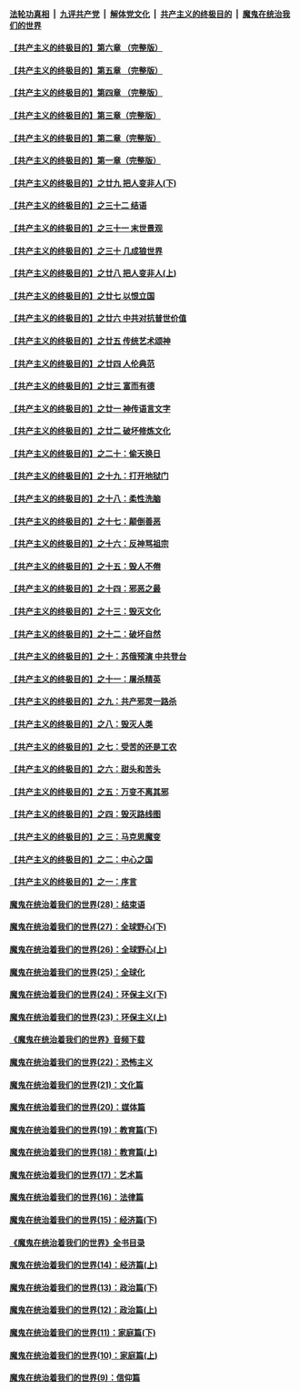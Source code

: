 ####  [法轮功真相](../../../../basic/blob/master/README.md?t=04082101) &nbsp;|&nbsp; [九评共产党](../../../../9ping.md/blob/master/README.md?t=04082101) &nbsp;|&nbsp; [解体党文化](../../../../jtdwh.md/blob/master/README.md?t=04082101)  &nbsp;|&nbsp; [共产主义的终极目的](../../../../gczydzjmd.md/blob/master/README.md?t=04082101) &nbsp;|&nbsp; [魔鬼在统治我们的世界](../../../../mgztzwmdsj.md/blob/master/README.md?t=04082101) 

#### [【共产主义的终极目的】第六章 （完整版）](../pages/nsc422/n11428913.md?t=04082101) 

#### [【共产主义的终极目的】第五章 （完整版）](../pages/nsc422/n11428912.md?t=04082101) 

#### [【共产主义的终极目的】第四章 （完整版）](../pages/nsc422/n11428907.md?t=04082101) 

#### [【共产主义的终极目的】第三章（完整版）](../pages/nsc422/n11428848.md?t=04082101) 

#### [【共产主义的终极目的】第二章（完整版）](../pages/nsc422/n11428831.md?t=04082101) 

#### [【共产主义的终极目的】第一章（完整版）](../pages/nsc422/n11417651.md?t=04082101) 

#### [【共产主义的终极目的】之廿九 把人变非人(下)](../pages/nsc422/n11344140.md?t=04082101) 

#### [【共产主义的终极目的】之三十二 结语](../pages/nsc422/n11360535.md?t=04082101) 

#### [【共产主义的终极目的】之三十一 末世景观](../pages/nsc422/n11351129.md?t=04082101) 

#### [【共产主义的终极目的】之三十 几成狼世界](../pages/nsc422/n11348280.md?t=04082101) 

#### [【共产主义的终极目的】之廿八 把人变非人(上)](../pages/nsc422/n11340492.md?t=04082101) 

#### [【共产主义的终极目的】之廿七 以恨立国](../pages/nsc422/n11336944.md?t=04082101) 

#### [【共产主义的终极目的】之廿六 中共对抗普世价值](../pages/nsc422/n11324785.md?t=04082101) 

#### [【共产主义的终极目的】之廿五 传统艺术颂神](../pages/nsc422/n11296396.md?t=04082101) 

#### [【共产主义的终极目的】之廿四 人伦典范](../pages/nsc422/n11296397.md?t=04082101) 

#### [【共产主义的终极目的】之廿三 富而有德](../pages/nsc422/n11283598.md?t=04082101) 

#### [【共产主义的终极目的】之廿一 神传语言文字](../pages/nsc422/n11263265.md?t=04082101) 

#### [【共产主义的终极目的】之廿二 破坏修炼文化](../pages/nsc422/n11245728.md?t=04082101) 

#### [【共产主义的终极目的】之二十：偷天换日](../pages/nsc422/n11238846.md?t=04082101) 

#### [【共产主义的终极目的】之十九：打开地狱门](../pages/nsc422/n11206376.md?t=04082101) 

#### [【共产主义的终极目的】之十八：柔性洗脑](../pages/nsc422/n11199994.md?t=04082101) 

#### [【共产主义的终极目的】之十七：颠倒善恶](../pages/nsc422/n11179782.md?t=04082101) 

#### [【共产主义的终极目的】之十六：反神骂祖宗](../pages/nsc422/n11166798.md?t=04082101) 

#### [【共产主义的终极目的】之十五：毁人不倦](../pages/nsc422/n11166792.md?t=04082101) 

#### [【共产主义的终极目的】之十四：邪恶之最](../pages/nsc422/n11150249.md?t=04082101) 

#### [【共产主义的终极目的】之十三：毁灭文化](../pages/nsc422/n11135227.md?t=04082101) 

#### [【共产主义的终极目的】之十二：破坏自然](../pages/nsc422/n11135214.md?t=04082101) 

#### [【共产主义的终极目的】之十：苏俄预演 中共登台](../pages/nsc422/n11118424.md?t=04082101) 

#### [【共产主义的终极目的】之十一：屠杀精英](../pages/nsc422/n11118442.md?t=04082101) 

#### [【共产主义的终极目的】之九：共产邪灵一路杀](../pages/nsc422/n11114139.md?t=04082101) 

#### [【共产主义的终极目的】之八：毁灭人类](../pages/nsc422/n11108503.md?t=04082101) 

#### [【共产主义的终极目的】之七：受苦的还是工农](../pages/nsc422/n11101809.md?t=04082101) 

#### [【共产主义的终极目的】之六：甜头和苦头](../pages/nsc422/n11096971.md?t=04082101) 

#### [【共产主义的终极目的】之五：万变不离其邪](../pages/nsc422/n11091285.md?t=04082101) 

#### [【共产主义的终极目的】之四：毁灭路线图](../pages/nsc422/n11086284.md?t=04082101) 

#### [【共产主义的终极目的】之三：马克思魔变](../pages/nsc422/n11061941.md?t=04082101) 

#### [【共产主义的终极目的】之二：中心之国](../pages/nsc422/n11047728.md?t=04082101) 

#### [【共产主义的终极目的】之一：序言](../pages/nsc422/n11086077.md?t=04082101) 

#### [魔鬼在统治着我们的世界(28)：结束语](../pages/nsc422/n10936246.md?t=04082101) 

#### [魔鬼在统治着我们的世界(27)：全球野心(下)](../pages/nsc422/n10928319.md?t=04082101) 

#### [魔鬼在统治着我们的世界(26)：全球野心(上)](../pages/nsc422/n10900318.md?t=04082101) 

#### [魔鬼在统治着我们的世界(25)：全球化](../pages/nsc422/n10788205.md?t=04082101) 

#### [魔鬼在统治着我们的世界(24)：环保主义(下)](../pages/nsc422/n10695307.md?t=04082101) 

#### [魔鬼在统治着我们的世界(23)：环保主义(上)](../pages/nsc422/n10688613.md?t=04082101) 

#### [《魔鬼在统治着我们的世界》音频下载](../pages/nsc422/n10635553.md?t=04082101) 

#### [魔鬼在统治着我们的世界(22)：恐怖主义](../pages/nsc422/n10614727.md?t=04082101) 

#### [魔鬼在统治着我们的世界(21)：文化篇](../pages/nsc422/n10597706.md?t=04082101) 

#### [魔鬼在统治着我们的世界(20)：媒体篇](../pages/nsc422/n10586579.md?t=04082101) 

#### [魔鬼在统治着我们的世界(19)：教育篇(下)](../pages/nsc422/n10564808.md?t=04082101) 

#### [魔鬼在统治着我们的世界(18)：教育篇(上)](../pages/nsc422/n10526970.md?t=04082101) 

#### [魔鬼在统治着我们的世界(17)：艺术篇](../pages/nsc422/n10499093.md?t=04082101) 

#### [魔鬼在统治着我们的世界(16)：法律篇](../pages/nsc422/n10485969.md?t=04082101) 

#### [魔鬼在统治着我们的世界(15)：经济篇(下)](../pages/nsc422/n10469975.md?t=04082101) 

#### [《魔鬼在统治着我们的世界》全书目录](../pages/nsc422/n10464261.md?t=04082101) 

#### [魔鬼在统治着我们的世界(14)：经济篇(上)](../pages/nsc422/n10457370.md?t=04082101) 

#### [魔鬼在统治着我们的世界(13)：政治篇(下)](../pages/nsc422/n10448270.md?t=04082101) 

#### [魔鬼在统治着我们的世界(12)：政治篇(上)](../pages/nsc422/n10444576.md?t=04082101) 

#### [魔鬼在统治着我们的世界(11)：家庭篇(下)](../pages/nsc422/n10440961.md?t=04082101) 

#### [魔鬼在统治着我们的世界(10)：家庭篇(上)](../pages/nsc422/n10435448.md?t=04082101) 

#### [魔鬼在统治着我们的世界(9)：信仰篇](../pages/nsc422/n10432159.md?t=04082101) 

